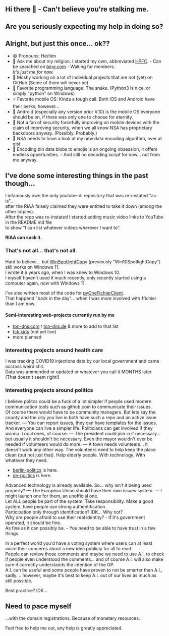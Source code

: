 ## Hi there 👋 - Can't believe you're stalking me.
## Are you seriously expecting my help in doing so?
## Alright, but just this once... ok??
- 😄 Pronouns: He/him
- 💬 Ask me about my religion. I started my own, abbreviated [HPFC](https://github.com/spookyahell/higher-power-fan-club). - Can be searched on [bing.com](https://www.bing.com/search?q=hpfc+higher+power+fan+club+github) - Waiting for members. <br><em>It's just me for now.</em>
- 🔭 Mostly working on a lot of individual projects that are not (yet) on GitHub (Some of them will never be)
- 🐍 Favorite programming language: The snake. (Python3 is nice, or simply "python" on Windows)
- ⭐️ Favorite mobile OS: Kinda a tough call. Both iOS and Android have their perks; however...
- 🤖 Android (especially any version prior V.10) is the mobile OS everyone should be on, if there was only one to choose for eternity.
- 🚫 Not a fan of security forcefully improving on mobile devices with the claim of improving security, when we all know NSA has proprietary backdoors anyway. (Possibly. Probably.)
- 👀 NSA needs to have a look at my new data encoding algorithm, over at [gist](https://gist.github.com/spookyahell/eb8f8c11b8129ccfdea73cd23a7bf304)
- 📄 Encoding bin data blobs to emojis is an ongoing obsession, it offers endless oppertunities. - And still no decoding script for now... not from me anyway.

## I've done some interesting things in the past though...

I infamously own the only youtube-dl repository that was re-instated "as-is"..
<br>after the RIAA falsely claimed they were entitled to take it down (among the other copies).
<br>After the repo was re-instated I started adding music video links to YouTube in the README.md file
<br>to show "I can list whatever videos wherever I want to".

<strong>RIAA can suck it.</strong>

### That's not all... that's not all.
Hard to believe... but [WinSpotlightCopy](https://github.com/spookyahell/WinSpotlightCopy) (previously "Win10SpotlightCopy") still works on Windows 11.
<br>I wrote it 6 years ago, when I was knew to Windows 10.
<br>I myself haven't used it much recently, only recently started using a computer again, now with Windows 11.

I've also written most of the code for [pyOneFichierClient](https://github.com/spookyahell/pyOneFichierClient).
<br>That happend "back in the day"... when I was more involved with 1fichier than I am now.

#### Semi-interesting web-projects currently run by me
- [ton-dns.com](https://ton-dns.com) / [ton-dns.de](https://ton-dns.de) & more to add to that list
- [fck.kids](https://github.com/spookyahell/fck.kids) (not yet live)
- more planned

### Interesting projects around health care
I was tracking COVID19 injections data by our local government and came accross weird shit.
<br>Data was ammended or updated or whatever you call it MONTHS later. (That doesn't seem right!)

### Interesting projects around politics
I believe politcs could be a fuck of a lot simpler if people used modern communication tools such as github.com to communicate their issues.
<br>Of course there would have to be community managers. But lets say the county and the city you live in both have such a repo and an active issue tracker.
— You can report issues, they can have templates for the issues. And everyone can live a simpler life. Politicians can get involved if they wanna. Local ones, of course.
— The president could join in if necessary... but usually it shouldn't be necessary. Even the mayor wouldn't ever be needed if volunteers would do more.
— A town needs volunteers... it doesn't work any other way. The volunteers need to help keep the place clean (but not just that). Help elderly people. With technology. With whatever they need.

- [berlin-politics](https://github.com/spookyahell/berlin-politics) is here.
- [de-politics](https://github.com/spookyahell/de-politics) is here.

Advanced technology is already available.
So... why isn't it being used properly? — 
The European Union should have their own issues system. — I might launch one for them, an unofficial one.
<br>Let ALL people be part of the system. Take responsibility. Make a good system, have people use strong authentification.
<br>Participation only through identification? IDK... Why not?
<br>Why are people afraid to use their real identity? - If it's government operated, it should be fine.
<br>As fine as it can possibly be. - You need to be able to have trust in a few things.

In a perfect world you'd have a voting system where users can at least voice their concerns about a new idea publicly for all to read.
<br>People can review those comments and maybe we need to use A.I. to check if people even understood the comments... and of course A.I. will also make sure it correctly understands the intention of the OP.
<br>A.I. can be useful and some people have proven to not be smarter than A.I., sadly. .. however, maybe it's best to keep A.I. out of our lives as much as still possible.

Best practice? IDK...

## Need to pace myself
...with the domain registrations.
Because of monetary resources.

Feel free to help me out, any help is greatly appreciated.

<!--
**spookyahell/spookyahell** is a ✨ _special_ ✨ repository because its `README.md` (this file) appears on your GitHub profile.

Here are some ideas to get you started:

- 🔭 I’m currently working on ...
- 🌱 I’m currently learning ...
- 👯 I’m looking to collaborate on ...
- 🤔 I’m looking for help with ...
- 💬 Ask me about ...
- 📫 How to reach me: ...
- 😄 Pronouns: ...
- ⚡ Fun fact: ...
-->
